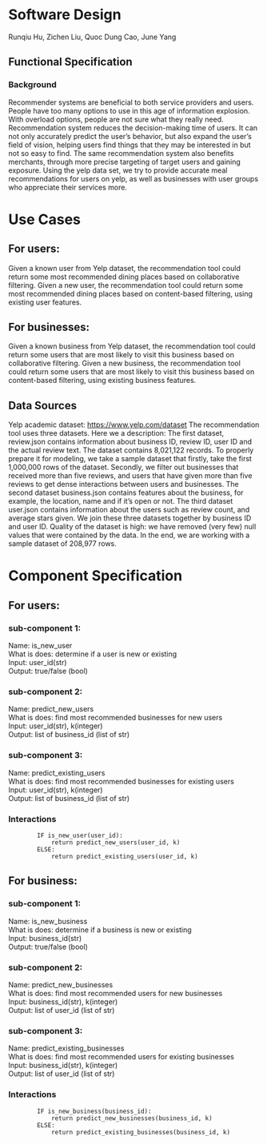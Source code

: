 # Software Design
Runqiu Hu, Zichen Liu, Quoc Dung Cao, June Yang

## Functional Specification
### Background
Recommender systems are beneficial to both service providers and users. People have too many options to use in this age of information explosion. With overload options, people are not sure what they really need. Recommendation system reduces the decision-making time of users. It can not only accurately predict the user’s behavior, but also expand the user’s field of vision, helping users find things that they may be interested in but not so easy to find. The same recommendation system also benefits merchants, through more precise targeting of target users and gaining exposure. Using the yelp data set, we try to provide accurate meal recommendations for users on yelp, as well as businesses with user groups who appreciate their services more.

# Use Cases
## For users:
Given a known user from Yelp dataset, the recommendation tool could return some most recommended dining places based on collaborative filtering. 
Given a new user, the recommendation tool could return some most recommended dining places based on content-based filtering, using existing user features.

## For businesses:
Given a known business from Yelp dataset, the recommendation tool could return some users that are most likely to visit this business based on collaborative filtering.
Given a new business, the recommendation tool could return some users that are most likely to visit this business based on content-based filtering, using existing business features. 

## Data Sources
Yelp academic dataset: https://www.yelp.com/dataset
The recommendation tool uses three datasets. Here we a description:
The first dataset, review.json contains information about business ID, review ID, user ID and the actual review text. The dataset contains 8,021,122 records. To properly prepare it for modeling, we take a sample dataset that firstly, take the first 1,000,000 rows of the dataset. Secondly, we filter out businesses that received more than five reviews, and users that have given more than five reviews to get dense interactions between users and businesses.
The second dataset business.json contains features about the business, for example, the location, name and if it’s open or not. 
The third dataset user.json contains information about the users such as review count, and average stars given. 
We join these three datasets together by business ID and user ID. Quality of the dataset is high: we have removed (very few) null values that were contained by the data. In the end, we are working with a sample dataset of 208,977 rows. 

# Component Specification
## For users:
### sub-component 1: 
Name: is_new_user  
What is does: determine if a user is new or existing  
Input: user_id(str)  
Output: true/false (bool)  

### sub-component 2:
Name: predict_new_users  
What is does: find most recommended businesses for new users  
Input: user_id(str), k(integer)  
Output: list of business_id (list of str)  

### sub-component 3:
Name: predict_existing_users  
What is does: find most recommended businesses for existing users  
Input: user_id(str), k(integer)  
Output: list of business_id (list of str)  

### Interactions
			IF is_new_user(user_id):
				return predict_new_users(user_id, k)
			ELSE:
				return predict_existing_users(user_id, k)


## For business:
### sub-component 1: 
Name: is_new_business  
What is does: determine if a business is new or existing  
Input: business_id(str)  
Output: true/false (bool)  

### sub-component 2:
Name: predict_new_businesses  
What is does: find most recommended users for new businesses  
Input: business_id(str), k(integer)  
Output: list of user_id (list of str)  

### sub-component 3:
Name: predict_existing_businesses  
What is does: find most recommended users for existing businesses  
Input: business_id(str), k(integer)  
Output: list of user_id (list of str)  

### Interactions
			IF is_new_business(business_id):
				return predict_new_businesses(business_id, k)
			ELSE:
				return predict_existing_businesses(business_id, k)

